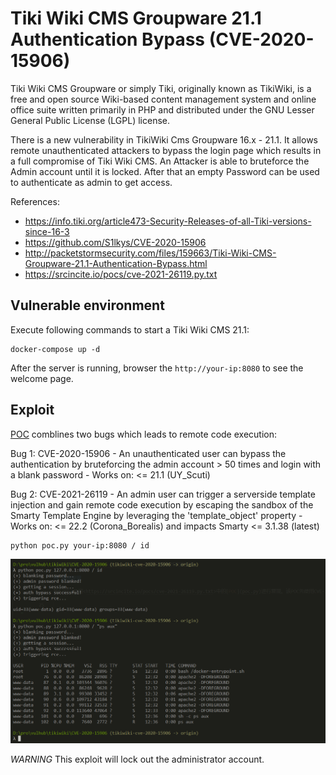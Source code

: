 # Tiki Wiki CMS Groupware 21.1 Authentication Bypass (CVE-2020-15906)

Tiki Wiki CMS Groupware or simply Tiki, originally known as TikiWiki, is a free and open source Wiki-based content management system and online office suite written primarily in PHP and distributed under the GNU Lesser General Public License (LGPL) license.

There is a new vulnerability in TikiWiki Cms Groupware 16.x - 21.1. It allows remote unauthenticated attackers to bypass the login page which results in a full compromise of Tiki Wiki CMS. An Attacker is able to bruteforce the Admin account until it is locked. After that an empty Password can be used to authenticate as admin to get access.

References:

- https://info.tiki.org/article473-Security-Releases-of-all-Tiki-versions-since-16-3
- https://github.com/S1lkys/CVE-2020-15906
- http://packetstormsecurity.com/files/159663/Tiki-Wiki-CMS-Groupware-21.1-Authentication-Bypass.html
- https://srcincite.io/pocs/cve-2021-26119.py.txt

## Vulnerable environment

Execute following commands to start a Tiki Wiki CMS 21.1:

```
docker-compose up -d
```

After the server is running, browser the `http://your-ip:8080` to see the welcome page.

## Exploit

[POC](https://srcincite.io/pocs/cve-2021-26119.py.txt) comblines two bugs which leads to remote code execution:

Bug 1: CVE-2020-15906
    - An unauthenticated user can bypass the authentication by bruteforcing the admin account > 50 times and login with a blank password
    - Works on: <= 21.1 (UY_Scuti)
    
Bug 2: CVE-2021-26119 
    - An admin user can trigger a serverside template injection and gain remote code execution by escaping the sandbox of the Smarty Template Engine by leveraging the 'template_object' property
    - Works on: <= 22.2 (Corona_Borealis) and impacts Smarty <= 3.1.38 (latest)

```shell
python poc.py your-ip:8080 / id
```

![](1.png)

*WARNING* This exploit will lock out the administrator account.